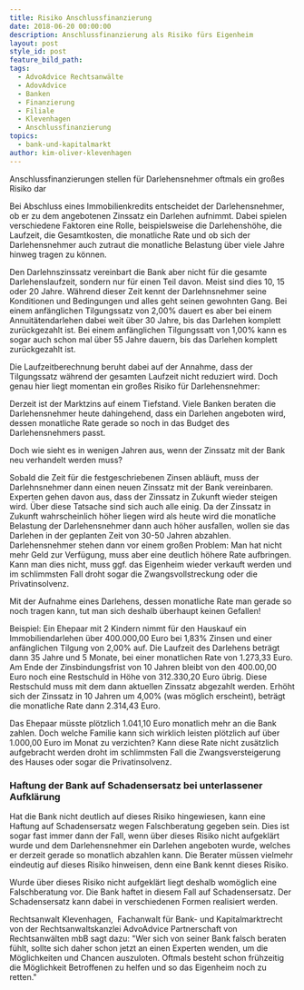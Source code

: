 ```yaml
---
title: Risiko Anschlussfinanzierung
date: 2018-06-20 00:00:00
description: Anschlussfinanzierung als Risiko fürs Eigenheim
layout: post
style_id: post
feature_bild_path:
tags:
  - AdvoAdvice Rechtsanwälte
  - AdovAdvice
  - Banken
  - Finanzierung
  - Filiale
  - Klevenhagen
  - Anschlussfinanzierung
topics:
  - bank-und-kapitalmarkt
author: kim-oliver-klevenhagen
---
```


Anschlussfinanzierungen stellen für Darlehensnehmer oftmals ein großes Risiko dar

Bei Abschluss eines Immobilienkredits entscheidet der Darlehensnehmer, ob er zu dem angebotenen Zinssatz ein Darlehen aufnimmt. Dabei spielen verschiedene Faktoren eine Rolle, beispielsweise die Darlehenshöhe, die Laufzeit, die Gesamtkosten, die monatliche Rate und ob sich der Darlehensnehmer auch zutraut die monatliche Belastung über viele Jahre hinweg tragen zu können.

Den Darlehnszinssatz vereinbart die Bank aber nicht für die gesamte Darlehenslaufzeit, sondern nur für einen Teil davon. Meist sind dies 10, 15 oder 20 Jahre. Während dieser Zeit kennt der Darlehnsnehmer seine Konditionen und Bedingungen und alles geht seinen gewohnten Gang. Bei einem anfänglichen Tilgungssatz von 2,00% dauert es aber bei einem Annuitätendarlehen dabei weit über 30 Jahre, bis das Darlehen komplett zurückgezahlt ist. Bei einem anfänglichen Tilgungssatt von 1,00% kann es sogar auch schon mal über 55 Jahre dauern, bis das Darlehen komplett zurückgezahlt ist.

Die Laufzeitberechnung beruht dabei auf der Annahme, dass der Tilgungssatz während der gesamten Laufzeit nicht reduziert wird. Doch genau hier liegt momentan ein großes Risiko für Darlehensnehmer:

Derzeit ist der Marktzins auf einem Tiefstand. Viele Banken beraten die Darlehensnehmer heute dahingehend, dass ein Darlehen angeboten wird, dessen monatliche Rate gerade so noch in das Budget des Darlehensnehmers passt.

Doch wie sieht es in wenigen Jahren aus, wenn der Zinssatz mit der Bank neu verhandelt werden muss?

Sobald die Zeit für die festgeschriebenen Zinsen abläuft, muss der Darlehnsnehmer dann einen neuen Zinssatz mit der Bank vereinbaren. Experten gehen davon aus, dass der Zinssatz in Zukunft wieder steigen wird. Über diese Tatsache sind sich auch alle einig. Da der Zinssatz in Zukunft wahrscheinlich höher liegen wird als heute wird die monatliche Belastung der Darlehensnehmer dann auch höher ausfallen, wollen sie das Darlehen in der geplanten Zeit von 30-50 Jahren abzahlen. Darlehensnehmer stehen dann vor einem großen Problem: Man hat nicht mehr Geld zur Verfügung, muss aber eine deutlich höhere Rate aufbringen. Kann man dies nicht, muss ggf. das Eigenheim wieder verkauft werden und im schlimmsten Fall droht sogar die Zwangsvollstreckung oder die Privatinsolvenz.

Mit der Aufnahme eines Darlehens, dessen monatliche Rate man gerade so noch tragen kann, tut man sich deshalb überhaupt keinen Gefallen!

Beispiel: Ein Ehepaar mit 2 Kindern nimmt für den Hauskauf ein Immobiliendarlehen über 400.000,00 Euro bei 1,83% Zinsen und einer anfänglichen Tilgung von 2,00% auf. Die Laufzeit des Darlehens beträgt dann 35 Jahre und 5 Monate, bei einer monatlichen Rate von 1.273,33 Euro. Am Ende der Zinsbindungsfrist von 10 Jahren bleibt von den 400.00,00 Euro noch eine Restschuld in Höhe von 312.330,20 Euro übrig. Diese Restschuld muss mit dem dann aktuellen Zinssatz abgezahlt werden. Erhöht sich der Zinssatz in 10 Jahren um 4,00% (was möglich erscheint), beträgt die monatliche Rate dann 2.314,43 Euro.

Das Ehepaar müsste plötzlich 1.041,10 Euro monatlich mehr an die Bank zahlen. Doch welche Familie kann sich wirklich leisten plötzlich auf über 1.000,00 Euro im Monat zu verzichten? Kann diese Rate nicht zusätzlich aufgebracht werden droht im schlimmsten Fall die Zwangsversteigerung des Hauses oder sogar die Privatinsolvenz.

### Haftung der Bank auf Schadensersatz bei unterlassener Aufklärung

Hat die Bank nicht deutlich auf dieses Risiko hingewiesen, kann eine Haftung auf Schadensersatz wegen Falschberatung gegeben sein. Dies ist sogar fast immer dann der Fall, wenn über dieses Risiko nicht aufgeklärt wurde und dem Darlehensnehmer ein Darlehen angeboten wurde, welches er derzeit gerade so monatlich abzahlen kann. Die Berater müssen vielmehr eindeutig auf dieses Risiko hinweisen, denn eine Bank kennt dieses Risiko.

Wurde über dieses Risiko nicht aufgeklärt liegt deshalb womöglich eine Falschberatung vor. Die Bank haftet in diesem Fall auf Schadensersatz. Der Schadensersatz kann dabei in verschiedenen Formen realisiert werden.

Rechtsanwalt Klevenhagen,  Fachanwalt für Bank- und Kapitalmarktrecht von der Rechtsanwaltskanzlei AdvoAdvice Partnerschaft von Rechtsanwälten mbB sagt dazu: "Wer sich von seiner Bank falsch beraten fühlt, sollte sich daher schon jetzt an einen Experten wenden, um die Möglichkeiten und Chancen auszuloten. Oftmals besteht schon frühzeitig die Möglichkeit Betroffenen zu helfen und so das Eigenheim noch zu retten."